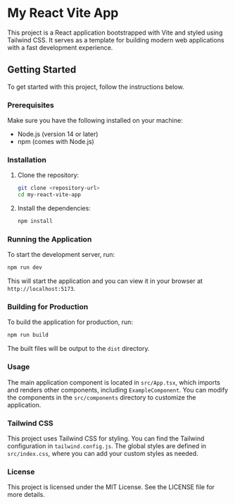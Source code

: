# My React Vite App

This project is a React application bootstrapped with Vite and styled using Tailwind CSS. It serves as a template for building modern web applications with a fast development experience.

## Getting Started

To get started with this project, follow the instructions below.

### Prerequisites

Make sure you have the following installed on your machine:

- Node.js (version 14 or later)
- npm (comes with Node.js)

### Installation

1. Clone the repository:

   ```bash
   git clone <repository-url>
   cd my-react-vite-app
   ```

2. Install the dependencies:

   ```bash
   npm install
   ```

### Running the Application

To start the development server, run:

```bash
npm run dev
```

This will start the application and you can view it in your browser at `http://localhost:5173`.

### Building for Production

To build the application for production, run:

```bash
npm run build
```

The built files will be output to the `dist` directory.

### Usage

The main application component is located in `src/App.tsx`, which imports and renders other components, including `ExampleComponent`. You can modify the components in the `src/components` directory to customize the application.

### Tailwind CSS

This project uses Tailwind CSS for styling. You can find the Tailwind configuration in `tailwind.config.js`. The global styles are defined in `src/index.css`, where you can add your custom styles as needed.

### License

This project is licensed under the MIT License. See the LICENSE file for more details.